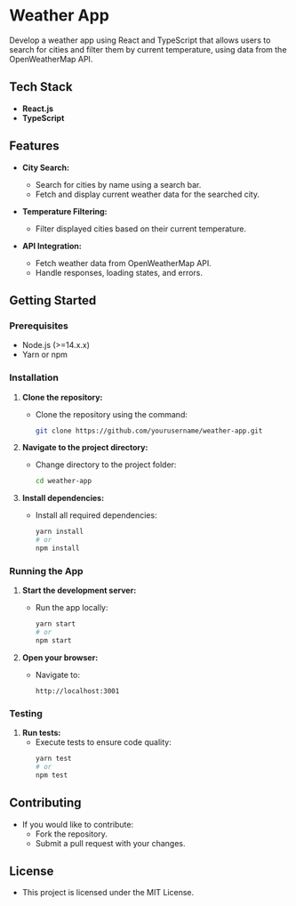 # Weather App

Develop a weather app using React and TypeScript that allows users to search for cities and filter them by current temperature, using data from the OpenWeatherMap API.

## Tech Stack

- **React.js**
- **TypeScript**

## Features

- **City Search:**
  - Search for cities by name using a search bar.
  - Fetch and display current weather data for the searched city.

- **Temperature Filtering:**
  - Filter displayed cities based on their current temperature.

- **API Integration:**
  - Fetch weather data from OpenWeatherMap API.
  - Handle responses, loading states, and errors.

## Getting Started

### Prerequisites

- Node.js (>=14.x.x)
- Yarn or npm

### Installation

1. **Clone the repository:**
   - Clone the repository using the command:
     ```bash
     git clone https://github.com/yourusername/weather-app.git
     ```

2. **Navigate to the project directory:**
   - Change directory to the project folder:
     ```bash
     cd weather-app
     ```

3. **Install dependencies:**
   - Install all required dependencies:
     ```bash
     yarn install
     # or
     npm install
     ```

### Running the App

1. **Start the development server:**
   - Run the app locally:
     ```bash
     yarn start
     # or
     npm start
     ```

2. **Open your browser:**
   - Navigate to:
     ```
     http://localhost:3001
     ```

### Testing

1. **Run tests:**
   - Execute tests to ensure code quality:
     ```bash
     yarn test
     # or
     npm test
     ```

## Contributing

- If you would like to contribute:
  - Fork the repository.
  - Submit a pull request with your changes.

## License

- This project is licensed under the MIT License.
